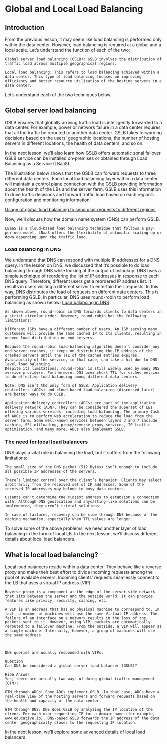 # Global and Local Load Balancing
## Introduction

From the previous lesson, it may seem like load balancing is performed only within the data center. However, load balancing is required at a global and a local scale. Let’s understand the function of each of the two:

```
Global server load balancing (GSLB): GSLB involves the distribution of traffic load across multiple geographical regions.

Local load balancing: This refers to load balancing achieved within a data center. This type of load balancing focuses on improving efficiency and better resource utilization of the hosting servers in a data center.
```


Let’s understand each of the two techniques below.
## Global server load balancing
GSLB ensures that globally arriving traffic load is intelligently forwarded to a data center. For example, power or network failure in a data center requires that all the traffic be rerouted to another data center. GSLB takes forwarding decisions based on the users’ geographic locations, the number of hosting servers in different locations, the health of data centers, and so on.

In the next lesson, we’ll also learn how GSLB offers automatic zonal failover. GSLB service can be installed on-premises or obtained through Load Balancing as a Service (LBaaS).

The illustration below shows that the GSLB can forward requests to three different data centers. Each local load balancing layer within a data center will maintain a control plane connection with the GSLB providing information about the health of the LBs and the server farm. GSLB uses this information to drive traffic decisions and forward traffic load based on each region’s configuration and monitoring information.

[Usage of global load balancing to send user requests to different regions](./global_local.jpg)

Now, we’ll discuss how the domain name system (DNS) can perform GSLB.

```
LBaaS is a cloud-based load balancing technique that follows a pay-per-use model. LBaaS offers the flexibility of automatic scaling up or down depending upon the traffic load.
```
### Load balancing in DNS
We understand that DNS can respond with multiple IP addresses for a DNS query. In the lesson on DNS, we discussed that it’s possible to do load balancing through DNS while looking at the output of nslookup. DNS uses a simple technique of reordering the list of IP addresses in response to each DNS query. Therefore, different users get a reordered IP address list. It results in users visiting a different server to entertain their requests. In this way, DNS distributes the load of requests on different data centers. This is performing GSLB. In particular, DNS uses round-robin to perform load balancing as shown below:
[Load balancing in DNS](./lb)

```
As shown above, round-robin in DNS forwards clients to data centers in a strict circular order. However, round-robin has the following limitations:

Different ISPs have a different number of users. An ISP serving many customers will provide the same cached IP to its clients, resulting in uneven load distribution on end-servers.

Because the round-robin load-balancing algorithm doesn’t consider any end-server crashes, it keeps on distributing the IP address of the crashed servers until the TTL of the cached entries expires. Availability of the service, in that case, can take a hit due to DNS-level load balancing.
Despite its limitations, round-robin is still widely used by many DNS service providers. Furthermore, DNS uses short TTL for cached entries to do effective load balancing among different data centers.
```
```
Note: DNS isn’t the only form of GSLB. Application delivery controllers (ADCs) and cloud-based load balancing (discussed later) are better ways to do GSLB.
```

```
Application delivery controllers (ADCs) are part of the application delivery network (ADN). They can be considered the superset of LBs offering various services, including load balancing. The primary task of ADCs is to perform web acceleration to reduce the load from the server farm. Some well-known services between layers 3 and 7 include caching, SSL offloading, proxy/reverse proxy services, IP traffic optimization, and many more. ADCs also implement GSLB.
```

### The need for local load balancers
DNS plays a vital role in balancing the load, but it suffers from the following limitations:
```
The small size of the DNS packet (512 Bytes) isn’t enough to include all possible IP addresses of the servers.

There’s limited control over the client’s behavior. Clients may select arbitrarily from the received set of IP addresses. Some of the received IP addresses may belong to busy data centers.

Clients can’t determine the closest address to establish a connection with. Although DNS geolocation and anycasting-like solutions can be implemented, they aren’t trivial solutions.

In case of failures, recovery can be slow through DNS because of the caching mechanism, especially when TTL values are longer.
```
To solve some of the above problems, we need another layer of load balancing in the form of local LB. In the next lesson, we’ll discuss different details about local load balancers.


## What is local load balancing?
Local load balancers reside within a data center. They behave like a reverse proxy and make their best effort to divide incoming requests among the pool of available servers. Incoming clients’ requests seamlessly connect to the LB that uses a virtual IP address (VIP).

```
Reverse proxy is a component at the edge of the server-side network that sits between the server and the outside world. It can provide features like privacy, security, caching, etc.
```
```
A VIP is an address that has no physical machine to correspond to. In fact, a number of machines will use the same Virtual IP address. The failure of an interface on a network results in the loss of the packets sent to it. However, using VIP, packets are automatically rerouted to a failover machine. From the outside, a VIP will appear as a single machine. Internally, however, a group of machines will use the same address.



DNS queries are usually responded with VIPs.
```
```
Question
Can DNS be considered a global server load balancer (GSLB)?

Hide Answer
Yes, there are actually two ways of doing global traffic management (GTM):

GTM through ADCs: Some ADCs implement GSLB. In that case, ADCs have a real-time view of the hosting servers and forward requests based on the health and capacity of the data center.

GTM through DNS: DNS does GSLB by analyzing the IP location of the client. For each user requesting IP for a domain name (for example, www.educative.io), DNS-based GSLB forwards the IP address of the data center geographically closer to the requesting IP location.
```
In the next lesson, we’ll explore some advanced details of local load balancers.

